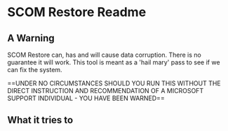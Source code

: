 # SCOM Restore Readme

## A Warning
SCOM Restore can, has and will cause data corruption. There is no guarantee it will work. This tool is meant as a 'hail mary' pass to see if we can fix the system.

==UNDER NO CIRCUMSTANCES SHOULD YOU RUN THIS WITHOUT THE DIRECT INSTRUCTION AND RECOMMENDATION OF A MICROSOFT SUPPORT INDIVIDUAL - YOU HAVE BEEN WARNED==


## What it tries to

